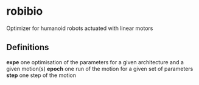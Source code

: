 # robibio

Optimizer for humanoid robots actuated with linear motors

## Definitions

**expe** one optimisation of the parameters for a given architecture and a given motion(s)
**epoch** one run of the motion for a given set of parameters
**step** one step of the motion 
